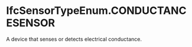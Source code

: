 IfcSensorTypeEnum.CONDUCTANCESENSOR
===================================
A device that senses or detects electrical conductance.


